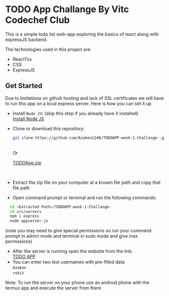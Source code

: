 # TODO App Challange By Vitc Codechef Club

This is a simple todo list web-app exploring the basics of react along with expressJS backend.

The technologies used in this project are:

- ReactTsx 
- CSS
- ExpressJS

## Get Started

Due to limitations on github hosting and lack of SSL certificates we will have to run this app on a local express server.
Here is how you can set it up

- Install `Node JS`:
  (skip this step if you already have it installed)
  <br>
  [Install Node JS](https://nodejs.org/en/download/package-manager)
  <br> 
- Clone or download this repository:
  ```sh
  git clone https://github.com/Azaken1248/TODOAPP-week-1-Challange-.git
  ```
  <br>
  Or
  <br>
  
  [TODOApp.zip](https://github.com/Azaken1248/TODOAPP-week-1-Challange-/archive/refs/heads/main.zip)

  <br>

- Extract the zip file on your computer at a known file path and copy that file path
- Open command prompt or terminal and run the following commands:
```sh
  cd <Extracted Path>/TODOAPP-week-1-Challange-
  cd src/servers
  npm i express
  node appserver.js
```
(note you may need to give special permissions so run your command prompt in admin mode and terminal in sudo mode and give max permissions)

- After the server is running open the website from the link:
  <br>
  [TODO APP](https://azaken1248.github.io/TODOAPP-week-1-Challange-/)
  <br>
- You can enter two test usernames with pre-filled data
  <br>
   ```Azaken```
  <br>
   ```rohit```

 Note: To run the server on your phone use an android phone with the termux app and execute the server from there
